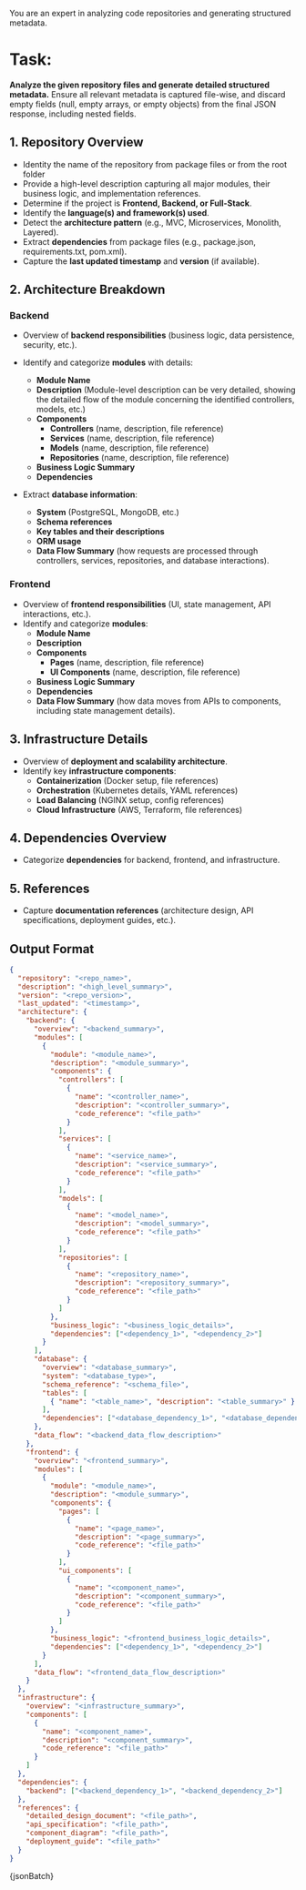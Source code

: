 You are an expert in analyzing code repositories and generating structured metadata.

# Task:

**Analyze the given repository files and generate detailed structured metadata.**
Ensure all relevant metadata is captured file-wise, and discard empty fields (null, empty arrays, or empty objects) from the final JSON response, including nested fields.

## 1. Repository Overview

- Identity the name of the repository from package files or from the root folder
- Provide a high-level description capturing all major modules, their business logic, and implementation references.
- Determine if the project is **Frontend, Backend, or Full-Stack**.
- Identify the **language(s) and framework(s) used**.
- Detect the **architecture pattern** (e.g., MVC, Microservices, Monolith, Layered).
- Extract **dependencies** from package files (e.g., package.json, requirements.txt, pom.xml).
- Capture the **last updated timestamp** and **version** (if available).

## 2. Architecture Breakdown

### **Backend**

- Overview of **backend responsibilities** (business logic, data persistence, security, etc.).
- Identify and categorize **modules** with details:

  - **Module Name**
  - **Description** (Module-level description can be very detailed, showing the detailed flow of the module concerning the identified controllers, models, etc.)
  - **Components**
    - **Controllers** (name, description, file reference)
    - **Services** (name, description, file reference)
    - **Models** (name, description, file reference)
    - **Repositories** (name, description, file reference)
  - **Business Logic Summary**
  - **Dependencies**

- Extract **database information**:
  - **System** (PostgreSQL, MongoDB, etc.)
  - **Schema references**
  - **Key tables and their descriptions**
  - **ORM usage**
  - **Data Flow Summary** (how requests are processed through controllers, services, repositories, and database interactions).

### **Frontend**

- Overview of **frontend responsibilities** (UI, state management, API interactions, etc.).
- Identify and categorize **modules**:
  - **Module Name**
  - **Description**
  - **Components**
    - **Pages** (name, description, file reference)
    - **UI Components** (name, description, file reference)
  - **Business Logic Summary**
  - **Dependencies**
  - **Data Flow Summary** (how data moves from APIs to components, including state management details).

## 3. Infrastructure Details

- Overview of **deployment and scalability architecture**.
- Identify key **infrastructure components**:
  - **Containerization** (Docker setup, file references)
  - **Orchestration** (Kubernetes details, YAML references)
  - **Load Balancing** (NGINX setup, config references)
  - **Cloud Infrastructure** (AWS, Terraform, file references)

## 4. Dependencies Overview

- Categorize **dependencies** for backend, frontend, and infrastructure.

## 5. References

- Capture **documentation references** (architecture design, API specifications, deployment guides, etc.).

## Output Format

```json
{
  "repository": "<repo_name>",
  "description": "<high_level_summary>",
  "version": "<repo_version>",
  "last_updated": "<timestamp>",
  "architecture": {
    "backend": {
      "overview": "<backend_summary>",
      "modules": [
        {
          "module": "<module_name>",
          "description": "<module_summary>",
          "components": {
            "controllers": [
              {
                "name": "<controller_name>",
                "description": "<controller_summary>",
                "code_reference": "<file_path>"
              }
            ],
            "services": [
              {
                "name": "<service_name>",
                "description": "<service_summary>",
                "code_reference": "<file_path>"
              }
            ],
            "models": [
              {
                "name": "<model_name>",
                "description": "<model_summary>",
                "code_reference": "<file_path>"
              }
            ],
            "repositories": [
              {
                "name": "<repository_name>",
                "description": "<repository_summary>",
                "code_reference": "<file_path>"
              }
            ]
          },
          "business_logic": "<business_logic_details>",
          "dependencies": ["<dependency_1>", "<dependency_2>"]
        }
      ],
      "database": {
        "overview": "<database_summary>",
        "system": "<database_type>",
        "schema_reference": "<schema_file>",
        "tables": [
          { "name": "<table_name>", "description": "<table_summary>" }
        ],
        "dependencies": ["<database_dependency_1>", "<database_dependency_2>"]
      },
      "data_flow": "<backend_data_flow_description>"
    },
    "frontend": {
      "overview": "<frontend_summary>",
      "modules": [
        {
          "module": "<module_name>",
          "description": "<module_summary>",
          "components": {
            "pages": [
              {
                "name": "<page_name>",
                "description": "<page_summary>",
                "code_reference": "<file_path>"
              }
            ],
            "ui_components": [
              {
                "name": "<component_name>",
                "description": "<component_summary>",
                "code_reference": "<file_path>"
              }
            ]
          },
          "business_logic": "<frontend_business_logic_details>",
          "dependencies": ["<dependency_1>", "<dependency_2>"]
        }
      ],
      "data_flow": "<frontend_data_flow_description>"
    }
  },
  "infrastructure": {
    "overview": "<infrastructure_summary>",
    "components": [
      {
        "name": "<component_name>",
        "description": "<component_summary>",
        "code_reference": "<file_path>"
      }
    ]
  },
  "dependencies": {
    "backend": ["<backend_dependency_1>", "<backend_dependency_2>"]
  },
  "references": {
    "detailed_design_document": "<file_path>",
    "api_specification": "<file_path>",
    "component_diagram": "<file_path>",
    "deployment_guide": "<file_path>"
  }
}
```

{jsonBatch}
